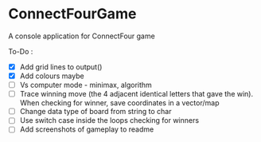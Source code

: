 # ConnectFourGame
A console application for ConnectFour game

To-Do :
- [x] Add grid lines to output()
- [x] Add colours maybe
- [ ] Vs computer mode - minimax, algorithm
- [ ] Trace winning move (the 4 adjacent identical letters that gave the win). When checking for winner, save coordinates in a vector/map
- [ ] Change data type of board from string to char
- [ ] Use switch case inside the loops checking for winners 
- [ ] Add screenshots of gameplay to readme

